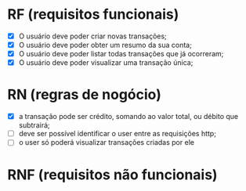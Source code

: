 # RF (requisitos funcionais)

- [x] O usuário deve poder criar novas transações;
- [x] O usuário deve poder obter um resumo da sua conta;
- [x] O usuário deve poder listar todas transações que já ocorreram;
- [x] O usuário deve poder visualizar uma transação única;

# RN (regras de nogócio)

- [x] a transação pode ser crédito, somando ao valor total, ou débito que subtrairá;
- [ ] deve ser possível identificar o user entre as requisições http;
- [ ] o user só poderá visualizar transações criadas por ele

# RNF (requisitos não funcionais)
